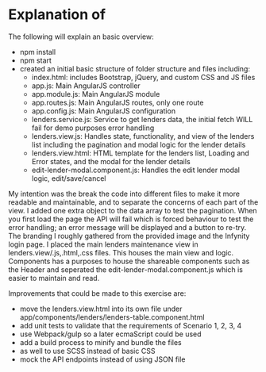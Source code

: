 # Explanation of 

The following will explain an basic overview:
- npm install
- npm start
- created an initial basic structure of folder structure and files including:
    - index.html: includes Bootstrap, jQuery, and custom CSS and JS files  
    - app.js: Main AngularJS controller
    - app.module.js: Main AngularJS module
    - app.routes.js: Main AngularJS routes, only one route
    - app.config.js: Main AngularJS configuration
    - lenders.service.js: Service to get lenders data, the initial fetch WILL fail for demo purposes error handling
    - lenders.view.js: Handles state, functionality, and view of the lenders list including the pagination and modal logic for the lender details
    - lenders.view.html: HTML template for the lenders list, Loading and Error states, and the modal for the lender details
    - edit-lender-modal.component.js: Handles the edit lender modal logic, edit/save/cancel

My intention was the break the code into different files to make it more readable and maintainable, and to separate the concerns of each part of the view. I added one extra object to the data array to test the pagination. When you first load the page the API will fail which is forced behaviour to test the error handling; an error message will be displayed and a button to re-try. The branding I roughly gathered from the provided image and the Infynity login page.
I placed the main lenders maintenance view in lenders.view/.js,.html,.css files. This houses the main view and logic. Components has a purposes to house the shareable components such as the Header and seperated the edit-lender-modal.component.js which is easier to maintain and read.

Improvements that could be made to this exercise are:
- move the lenders.view.html into its own file under app/components/lenders/lenders-table.component.html
- add unit tests to validate that the requirements of Scenario 1, 2, 3, 4
- use Webpack/gulp so a later ecmaScript could be used
- add a build process to minify and bundle the files
- as well to use SCSS instead of basic CSS
- mock the API endpoints instead of using JSON file